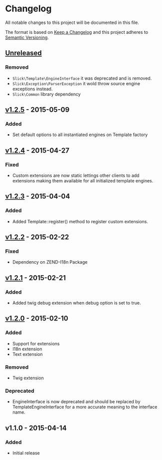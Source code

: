 # Changelog

All notable changes to this project will be documented in this file.

The format is based on [Keep a Changelog](http://keepachangelog.com/en/1.0.0/)
and this project adheres to [Semantic Versioning](http://semver.org/spec/v2.0.0.html).

## [Unreleased]

### Removed
- ``Slick\Template\EngineInterface`` it was deprecated and is removed.
- ``Slick\Exception\ParserException`` it wold throw source engine exceptions instead.
- ``Slick\Common`` library dependency

## [v1.2.5] - 2015-05-09

### Added
- Set default options to all instantiated engines on Template factory

## [v1.2.4] - 2015-04-27

### Fixed
- Custom extensions are now static lettings other clients to add extensions
  making them available for all initialized template engines.

## [v1.2.3] - 2015-04-04

### Added
- Added Template::register() method to register custom extensions.

## [v1.2.2] - 2015-02-22

### Fixed
- Dependency on ZEND-I18n Package

## [v1.2.1] - 2015-02-21

### Added
- Added twig debug extension when debug option is set to true.

## [v1.2.0] - 2015-02-10

### Added
- Support for extensions
- I18n extension
- Text extension

### Removed
- Twig extension

### Deprecated
- EngineInterface is now deprecated and should be replaced by
  TemplateEngineInterface for a more accurate meaning to the interface name.


## v1.1.0 - 2015-04-14

### Added
- Initial release

[Unreleased]: https://github.com/slickframework/template/compare/v1.2.5...HEAD
[v1.2.5]: https://github.com/slickframework/template/compare/v1.2.4...v1.2.5
[v1.2.4]: https://github.com/slickframework/template/compare/v1.2.3...v1.2.4
[v1.2.3]: https://github.com/slickframework/template/compare/v1.2.2...v1.2.3
[v1.2.2]: https://github.com/slickframework/template/compare/v1.2.1...v1.2.2
[v1.2.1]: https://github.com/slickframework/template/compare/v1.2.0...v1.2.1
[v1.2.0]: https://github.com/slickframework/template/compare/v1.1.0...v1.2.0